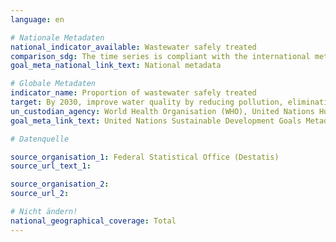 ```yaml
---
language: en

# Nationale Metadaten
national_indicator_available: Wastewater safely treated
comparison_sdg: The time series is compliant with the international metadata description
goal_meta_national_link_text: National metadata

# Globale Metadaten
indicator_name: Proportion of wastewater safely treated
target: By 2030, improve water quality by reducing pollution, eliminating dumping and minimizing release of hazardous chemicals and materials, halving the proportion of untreated wastewater and substantially increasing recycling and safe reuse globally
un_custodian_agency: World Health Organisation (WHO), United Nations Human Settlements Programme (UN-Habitat), United Nations Statistics Division (UNSD)
goal_meta_link_text: United Nations Sustainable Development Goals Metadata

# Datenquelle

source_organisation_1: Federal Statistical Office (Destatis)
source_url_text_1:

source_organisation_2:
source_url_2:

# Nicht ändern!
national_geographical_coverage: Total
---
```

